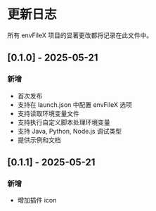 # 更新日志

所有 envFileX 项目的显著更改都将记录在此文件中。

## [0.1.0] - 2025-05-21

### 新增

- 首次发布
- 支持在 launch.json 中配置 envFileX 选项
- 支持读取环境变量文件
- 支持执行自定义脚本处理环境变量
- 支持 Java, Python, Node.js 调试类型
- 提供示例和文档

## [0.1.1] - 2025-05-21

### 新增

- 增加插件 icon
